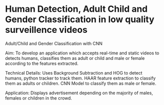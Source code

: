 # Human Detection, Adult Child and  Gender Classification in low quality surveillence videos
Adult/Child and Gender Classification with CNN

Aim: 
To develop an application which accepts real-time and static videos to detects humans, classifies them as adult or child and male or female according to the features extracted.

Technical Details:
Uses Background Subtraction and HOG to detect humans, python tracker to track them. 
HAAR feature extraction to classify them as adults or children.
CNN Model to classify them as male or female.

Application: 
Displays advertisement depending on the majority of males, females or children in the crowd.
